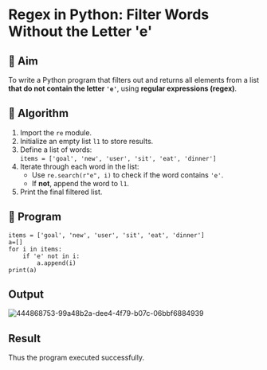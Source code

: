 # Regex in Python: Filter Words Without the Letter 'e'

## 🎯 Aim
To write a Python program that filters out and returns all elements from a list **that do not contain the letter `'e'`**, using **regular expressions (regex)**.

## 🧠 Algorithm
1. Import the `re` module.
2. Initialize an empty list `l1` to store results.
3. Define a list of words:  
   `items = ['goal', 'new', 'user', 'sit', 'eat', 'dinner']`
4. Iterate through each word in the list:
   - Use `re.search(r"e", i)` to check if the word contains `'e'`.
   - If **not**, append the word to `l1`.
5. Print the final filtered list.

## 🧾 Program
```
items = ['goal', 'new', 'user', 'sit', 'eat', 'dinner']
a=[]
for i in items:
    if 'e' not in i:
        a.append(i)
print(a)
```
## Output
![444868753-99a48b2a-dee4-4f79-b07c-06bbf6884939](https://github.com/user-attachments/assets/6f778fd4-2143-4f6c-8392-f871c48a5bba)

## Result
Thus the program executed successfully.
